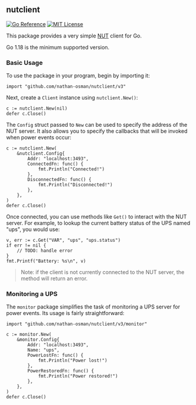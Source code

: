## nutclient

[![Go Reference](https://pkg.go.dev/badge/github.com/nathan-osman/nutclient.svg)](https://pkg.go.dev/github.com/nathan-osman/nutclient)
[![MIT License](https://img.shields.io/badge/license-MIT-9370d8.svg?style=flat)](https://opensource.org/licenses/MIT)

This package provides a very simple [NUT](https://networkupstools.org/) client for Go.

Go 1.18 is the minimum supported version.

### Basic Usage

To use the package in your program, begin by importing it:

```golang
import "github.com/nathan-osman/nutclient/v3"
```

Next, create a `Client` instance using `nutclient.New()`:

```golang
c := nutclient.New(nil)
defer c.Close()
```

The `Config` struct passed to `New` can be used to specify the address of the NUT server. It also allows you to specify the callbacks that will be invoked when power events occur:

```golang
c := nutclient.New(
    &nutclient.Config{
        Addr: "localhost:3493",
        ConnectedFn: func() {
            fmt.Println("Connected!")
        },
        DisconnectedFn: func() {
            fmt.Println("Disconnected!")
        },
    },
)
defer c.Close()
```

Once connected, you can use methods like `Get()` to interact with the NUT server. For example, to lookup the current battery status of the UPS named "ups", you would use:

```golang
v, err := c.Get("VAR", "ups", "ups.status")
if err != nil {
    // TODO: handle error
}
fmt.Printf("Battery: %s\n", v)
```

> Note: if the client is not currently connected to the NUT server, the method will return an error.

### Monitoring a UPS

The `monitor` package simplifies the task of monitoring a UPS server for power events. Its usage is fairly straightforward:

```golang
import "github.com/nathan-osman/nutclient/v3/monitor"

c := monitor.New(
    &monitor.Config{
        Addr: "localhost:3493",
        Name: "ups",
        PowerLostFn: func() {
            fmt.Println("Power lost!")
        },
        PowerRestoredFn: func() {
            fmt.Println("Power restored!")
        },
    },
)
defer c.Close()
```
